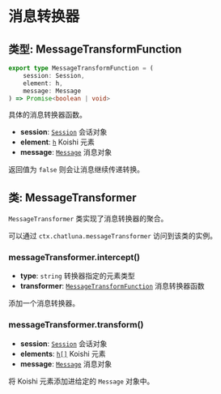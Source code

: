 # 消息转换器

## 类型: MessageTransformFunction

```typescript
export type MessageTransformFunction = (
    session: Session,
    element: h,
    message: Message
) => Promise<boolean | void>
```

具体的消息转换器函数。

- **session**: [`Session`](https://koishi.chat/zh-CN/api/session.html) 会话对象
- **element**: [`h`](https://koishi.chat/zh-CN/api/context.html#h) Koishi 元素
- **message**: [`Message`](./message.md#接口message) 消息对象

返回值为 `false` 则会让消息继续传递转换。

## 类: MessageTransformer

`MessageTransformer` 类实现了消息转换器的聚合。

可以通过 `ctx.chatluna.messageTransformer` 访问到该类的实例。

### messageTransformer.intercept()

- **type**: `string` 转换器指定的元素类型
- **transformer**: [`MessageTransformFunction`](#类型-messagetransformfunction) 消息转换器函数

添加一个消息转换器。

### messageTransformer.transform()

- **session**: [`Session`](https://koishi.chat/zh-CN/api/session.html) 会话对象
- **elements**: [`h[]`](https://koishi.chat/zh-CN/api/context.html#h) Koishi 元素
- **message**: [`Message`](./message.md#接口message) 消息对象

将 Koishi 元素添加进给定的 `Message` 对象中。
